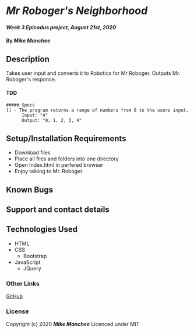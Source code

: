 # _Mr Roboger's Neighborhood_

#### _Week 3 Epicodus project, August 21st, 2020_

#### By _**Mike Manchee**_

## Description

Takes user input and converts it to Robotics for Mr Roboger. Outputs Mr. Roboger's responce.

  #### TDD
    ##### Specs                                                                           
    [] - The program returns a range of numbers from 0 to the users input.
          Input: "4"
          Output: "0, 1, 2, 3, 4"
          
## Setup/Installation Requirements

* Download files
* Place all files and folders into one directory
* Open Index.html in perfered browser
* Enjoy talking to Mr. Roboger

## Known Bugs


## Support and contact details

## Technologies Used
* HTML
* CSS
  * Bootstrap
* JavaScript
  * JQuery

### Other Links
[GitHub](https://github.com/mmanchee)

### License

Copyright (c) 2020 **_Mike Manchee_**
Licenced under MIT